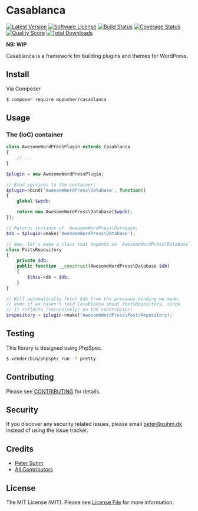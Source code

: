 # Casablanca

[![Latest Version](https://img.shields.io/github/release/wppusher/casablanca.svg?style=flat-square)](https://github.com/thephpleague/:package_name/releases)
[![Software License](https://img.shields.io/badge/license-MIT-brightgreen.svg?style=flat-square)](LICENSE.md)
[![Build Status](https://img.shields.io/travis/wppusher/casablanca/master.svg?style=flat-square)](https://travis-ci.org/thephpleague/:package_name)
[![Coverage Status](https://img.shields.io/scrutinizer/coverage/g/wppusher/casablanca.svg?style=flat-square)](https://scrutinizer-ci.com/g/thephpleague/:package_name/code-structure)
[![Quality Score](https://img.shields.io/scrutinizer/g/wppusher/casablanca.svg?style=flat-square)](https://scrutinizer-ci.com/g/thephpleague/:package_name)
[![Total Downloads](https://img.shields.io/packagist/dt/wppusher/casablanca.svg?style=flat-square)](https://packagist.org/packages/league/:package_name)

**NB: WIP**

Casablanca is a framework for building plugins and themes for WordPress.

## Install

Via Composer

``` bash
$ composer require wppusher/casablanca
```

## Usage

### The (IoC) container

```php
class AwesomeWordPressPlugin extends Casablanca
{
    // ...
}

$plugin = new AwesomeWordPressPlugin;

// Bind services to the container:
$plugin->bind('AwesomeWordPress\Database', function()
{
    global $wpdb;

    return new AwesomeWordPress\Database($wpdb);
});

// Returns instance of `AwesomeWordPress\Database:
$db = $plugin->make('AwesomeWordPress\Database');

// Now, let's make a class that depends on `AwesomeWordPress\Database`:
class PostsRepository
{
    private $db;
    public function __construct(AwesomeWordPress\Database $db)
    {
        $this->db = $db;
    }
}

// Will automatically fetch $db from the previous binding we made,
// even if we haven't told Casablanca about PostsRepository, since
// it reflects (recursively) on the constructor:
$repository = $plugin->make('AwesomeWordPress\PostsRepository);
```

## Testing

This library is designed using PhpSpec.

``` bash
$ vendor/bin/phpspec run -f pretty
```

## Contributing

Please see [CONTRIBUTING](CONTRIBUTING.md) for details.

## Security

If you discover any security related issues, please email [peter@suhm.dk](mailto:peter@suhm.dk) instead of using the issue tracker.

## Credits

- [Peter Suhm](https://github.com/petersuhm)
- [All Contributors](../../contributors)

## License

The MIT License (MIT). Please see [License File](LICENSE.md) for more information.
